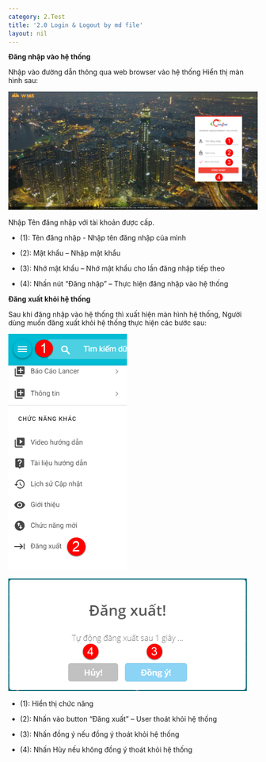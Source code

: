 ```yaml
---
category: 2.Test
title: '2.0 Login & Logout by md file'
layout: nil
---
```

**Đăng nhập vào hệ thống**

Nhập vào đường dẫn thông qua web browser vào hệ thống Hiển thị màn hình sau:

![](/assets/media/7dcde11317a23961db4d36baba005589.png)

Nhập Tên đăng nhập với tài khoản được cấp.

-   (1): Tên đăng nhập - Nhập tên đăng nhập của mình

-   (2): Mật khẩu – Nhập mật khẩu

-   (3): Nhớ mật khẩu – Nhớ mật khẩu cho lần đăng nhập tiếp theo

-   (4): Nhấn nút “Đăng nhập” – Thực hiện đăng nhập vào hệ thống

**Đăng xuất khỏi hệ thống**

Sau khi đăng nhập vào hệ thống thì xuất hiện màn hình hệ thống, Người dùng muốn
đăng xuất khỏi hệ thống thực hiện các bước sau:

![](/assets/media/cbb26a053d9c2fe848a76ff90ea0398b.png)

![](/assets/media/7055c86938fb5e7a7efc3af1b74ca903.png)

-   (1): Hiển thị chức năng

-   (2): Nhấn vào button “Đăng xuất” – User thoát khỏi hệ thống

-   (3): Nhấn đồng ý nếu đồng ý thoát khỏi hệ thống

-   (4): Nhấn Hủy nếu không đồng ý thoát khỏi hệ thống
